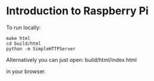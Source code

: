 Introduction to Raspberry Pi
============================


To run locally:

    make html
    cd build/html
    python -m SimpleHTTPServer


Alternatively you can just open:
    build/html/index.html

in your browser.
